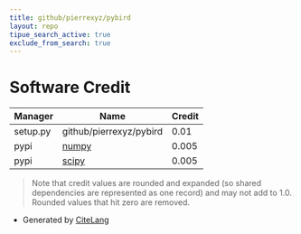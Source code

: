 ```yaml
---
title: github/pierrexyz/pybird
layout: repo
tipue_search_active: true
exclude_from_search: true
---
```

# Software Credit

|Manager|Name|Credit|
|-------|----|------|
|setup.py|github/pierrexyz/pybird|0.01|
|pypi|[numpy](https://www.numpy.org)|0.005|
|pypi|[scipy](https://www.scipy.org)|0.005|


> Note that credit values are rounded and expanded (so shared dependencies are represented as one record) and may not add to 1.0. Rounded values that hit zero are removed.


- Generated by [CiteLang](https://github.com/vsoch/citelang)
